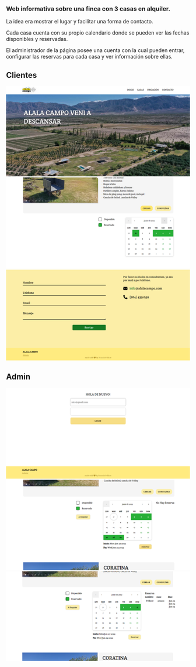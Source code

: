 ### Web informativa sobre una finca con 3 casas en alquiler.

La idea era mostrar el lugar y facilitar una forma de contacto.

Cada casa cuenta con su propio calendario donde se pueden ver las fechas disponibles y reservadas.

El administrador de la página posee una cuenta con la cual pueden entrar, configurar las reservas para cada casa y ver información sobre ellas.

## Clientes

<img src="./alalacampo/public/media/readme/home.png" alt="app_pc" />
<img src="./alalacampo/public/media/readme/view_booked.png" alt="app_pc" />
<img src="./alalacampo/public/media/readme/footer.png" alt="app_pc" />

## Admin

<img src="./alalacampo/public/media/readme/login.png" alt="app_pc" />
<img src="./alalacampo/public/media/readme/book_range.png" alt="app_pc" />
<img src="./alalacampo/public/media/readme/book_info.png" alt="app_pc" />
